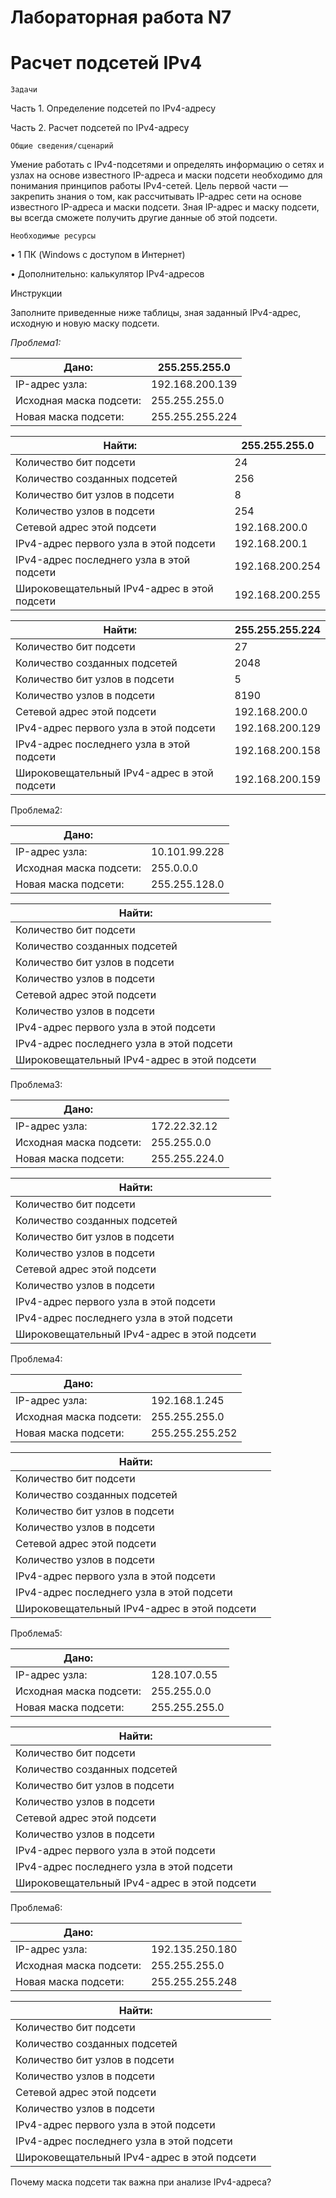 # Лабораторная работа N7
# Расчет подсетей IPv4

	Задачи
Часть 1. Определение подсетей по IPv4-адресу

Часть 2. Расчет подсетей по IPv4-адресу

	Общие сведения/сценарий

Умение работать с IPv4-подсетями и определять информацию о сетях и узлах на основе известного IP-адреса и маски подсети необходимо для понимания принципов работы IPv4-сетей. Цель первой части — закрепить знания о том, как рассчитывать IP-адрес сети на основе известного IP-адреса и маски подсети. Зная IP-адрес и маску подсети, вы всегда сможете получить другие данные об этой подсети.

	Необходимые ресурсы

•	1 ПК (Windows с доступом в Интернет)

•	Дополнительно: калькулятор IPv4-адресов

Инструкции

Заполните приведенные ниже таблицы, зная заданный IPv4-адрес, исходную и новую маску подсети.

*Проблема1:* 

|              Дано:  | 255.255.255.0       |
|---------------------|------------|
| IP-адрес узла:         |  192.168.200.139 |
|Исходная маска подсети: |  255.255.255.0   |
|Новая маска подсети:    |  255.255.255.224 |

|              Найти:  | 255.255.255.0 |
|---------------------|------------|
|Количество бит подсети        | 	24   |
|Количество созданных подсетей | 256     |
|Количество бит узлов в подсети | 8  |
|Количество узлов в подсети    | 254  |
|Сетевой адрес этой подсети   |192.168.200.0   |
|IPv4-адрес первого узла в этой подсети	   |192.168.200.1   |
|IPv4-адрес последнего узла в этой подсети | 192.168.200.254  |
|Широковещательный IPv4-адрес в этой подсети | 192.168.200.255  |

|              Найти:  | 255.255.255.224  |
|---------------------|------------|
|Количество бит подсети        | 	27   |
|Количество созданных подсетей | 2048     |
|Количество бит узлов в подсети | 5  |
|Количество узлов в подсети    | 8190  |
|Сетевой адрес этой подсети   |192.168.200.0   |
|IPv4-адрес первого узла в этой подсети	   |192.168.200.129   |
|IPv4-адрес последнего узла в этой подсети | 192.168.200.158  |
|Широковещательный IPv4-адрес в этой подсети | 192.168.200.159  |


Проблема2: 

|              Дано:  |            |
|---------------------|------------|
| IP-адрес узла:         |  10.101.99.228 |
|Исходная маска подсети: |  255.0.0.0   |
|Новая маска подсети:    |  255.255.128.0 |

|              Найти:  |            |
|---------------------|------------|
|Количество бит подсети        |   |
|Количество созданных подсетей |    |
|Количество бит узлов в подсети |   |
|Количество узлов в подсети   |   |
|Сетевой адрес этой подсети   |   |
|Количество узлов в подсети    |   |
|IPv4-адрес первого узла в этой подсети	   |   |
|IPv4-адрес последнего узла в этой подсети |   |
|Широковещательный IPv4-адрес в этой подсети |   |


Проблема3: 

|              Дано:  |            |
|---------------------|------------|
| IP-адрес узла:         |  172.22.32.12 |
|Исходная маска подсети: |  255.255.0.0   |
|Новая маска подсети:    |  255.255.224.0 |

|              Найти:  |            |
|---------------------|------------|
|Количество бит подсети        |   |
|Количество созданных подсетей |    |
|Количество бит узлов в подсети |   |
|Количество узлов в подсети   |   |
|Сетевой адрес этой подсети   |   |
|Количество узлов в подсети    |   |
|IPv4-адрес первого узла в этой подсети	   |   |
|IPv4-адрес последнего узла в этой подсети |   |
|Широковещательный IPv4-адрес в этой подсети |   |

Проблема4: 

|              Дано:  |            |
|---------------------|------------|
| IP-адрес узла:         |  192.168.1.245 |
|Исходная маска подсети: |  255.255.255.0   |
|Новая маска подсети:    |  255.255.255.252 |

|              Найти:  |            |
|---------------------|------------|
|Количество бит подсети        |   |
|Количество созданных подсетей |    |
|Количество бит узлов в подсети |   |
|Количество узлов в подсети   |   |
|Сетевой адрес этой подсети   |   |
|Количество узлов в подсети    |   |
|IPv4-адрес первого узла в этой подсети	   |   |
|IPv4-адрес последнего узла в этой подсети |   |
|Широковещательный IPv4-адрес в этой подсети |   |

Проблема5: 

|              Дано:  |            |
|---------------------|------------|
| IP-адрес узла:         |  128.107.0.55 |
|Исходная маска подсети: |  255.255.0.0  |
|Новая маска подсети:    |  255.255.255.0 |

|              Найти:  |            |
|---------------------|------------|
|Количество бит подсети        |   |
|Количество созданных подсетей |    |
|Количество бит узлов в подсети |   |
|Количество узлов в подсети   |   |
|Сетевой адрес этой подсети   |   |
|Количество узлов в подсети    |   |
|IPv4-адрес первого узла в этой подсети	   |   |
|IPv4-адрес последнего узла в этой подсети |   |
|Широковещательный IPv4-адрес в этой подсети |   |	

Проблема6:

|              Дано:  |            |
|---------------------|------------|
| IP-адрес узла:         |  192.135.250.180 |
|Исходная маска подсети: |  255.255.255.0   |
|Новая маска подсети:    |  255.255.255.248 |

|              Найти:  |            |
|---------------------|------------|
|Количество бит подсети        |   |
|Количество созданных подсетей |    |
|Количество бит узлов в подсети |   |
|Количество узлов в подсети   |   |
|Сетевой адрес этой подсети   |   |
|Количество узлов в подсети    |   |
|IPv4-адрес первого узла в этой подсети	   |   |
|IPv4-адрес последнего узла в этой подсети |   |
|Широковещательный IPv4-адрес в этой подсети |   |

Почему маска подсети так важна при анализе IPv4-адреса?
